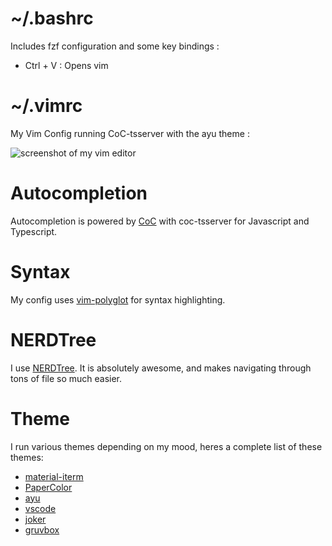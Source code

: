 # ~/.bashrc
Includes fzf configuration and some key bindings :

- Ctrl + V : Opens vim

# ~/.vimrc
My Vim Config running CoC-tsserver with the ayu theme :

![screenshot of my vim editor](https://i.ibb.co/YQ1NsRX/vim.png)

# Autocompletion
Autocompletion is powered by [CoC](https://github.com/neoclide/coc.nvim) with coc-tsserver for Javascript and Typescript.

# Syntax
My config uses [vim-polyglot](https://github.com/sheerun/vim-polyglot) for syntax highlighting.

# NERDTree
I use [NERDTree](https://github.com/preservim/nerdtree). It is absolutely awesome, and makes navigating through tons of file so much easier.

# Theme
I run various themes depending on my mood, heres a complete list of these themes:

- [material-iterm](https://github.com/stoeffel/material-iterm)
- [PaperColor](https://github.com/NLKNguyen/papercolor-theme)
- [ayu](https://github.com/ayu-theme/ayu-vim)
- [vscode](https://github.com/dunstontc/vim-vscode-theme)
- [joker](https://github.com/sff1019/vim-joker)
- [gruvbox](https://github.com/morhetz/gruvbox)
